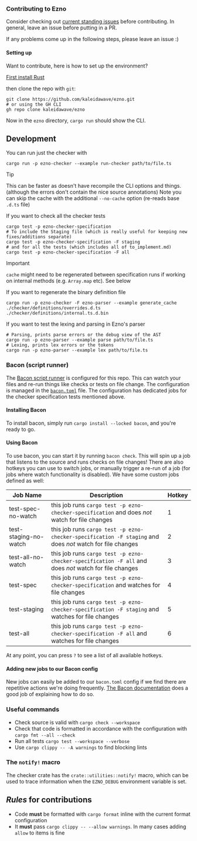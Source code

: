 ### Contributing to Ezno

Consider checking out [current standing issues](https://github.com/kaleidawave/ezno/issues) before contributing. In general, leave an issue before putting in a PR.

If any problems come up in the following steps, please leave an issue :)

#### Setting up

Want to contribute, here is how to set up the environment?

[First install Rust](https://www.rust-lang.org/tools/install)

then clone the repo with `git`:

```shell
git clone https://github.com/kaleidawave/ezno.git
# or using the GH CLI
gh repo clone kaleidawave/ezno
```

Now in the `ezno` directory, `cargo run` should show the CLI.

## Development

You can run just the checker with

```shell
cargo run -p ezno-checker --example run-checker path/to/file.ts
```

> [!TIP]
> This can be faster as doesn't have recompile the CLI options and things. (although the errors don't contain the nice source annotations)
> Note you can skip the cache with the additional `--no-cache` option (re-reads base `.d.ts` file)

If you want to check all the checker tests

```shell
cargo test -p ezno-checker-specification
# To include the Staging file (which is really useful for keeping new fixes/additions separate)
cargo test -p ezno-checker-specification -F staging
# and for all the tests (which includes all of to_implement.md)
cargo test -p ezno-checker-specification -F all
```

> [!IMPORTANT]
> `cache` might need to be regenerated between specification runs if working on internal methods (e.g. `Array.map` etc). See below

If you want to regenerate the binary definition file

```shell
cargo run -p ezno-checker -F ezno-parser --example generate_cache ./checker/definitions/overrides.d.ts ./checker/definitions/internal.ts.d.bin
```

If you want to test the lexing and parsing in Ezno's parser

```shell
# Parsing, prints parse errors or the debug view of the AST
cargo run -p ezno-parser --example parse path/to/file.ts
# Lexing, prints lex errors or the tokens
cargo run -p ezno-parser --example lex path/to/file.ts
```

### Bacon (script runner)

The [Bacon script runner](https://dystroy.org/bacon/) is configured for this repo. This can watch your files and re-run things like checks or tests on file change.
The configuration is managed in the [`bacon.toml`](./bacon.toml) file. The configuration has dedicated jobs for the checker specification tests mentioned above.

#### Installing Bacon

To install bacon, simply run `cargo install --locked bacon`, and you're ready to go.

#### Using Bacon

To use bacon, you can start it by running `bacon check`. This will spin up a job that listens to the source and runs checks on file changes!
There are also hotkeys you can use to switch jobs, or manually trigger a re-run of a job (for jobs where watch functionality is disabled).
We have some custom jobs defined as well:

| Job Name      | Description      | Hotkey    |
| ------------- | ------------- | ------------- |
| test-spec-no-watch | this job runs `cargo test -p ezno-checker-specification` and does *not* watch for file changes | 1 |
| test-staging-no-watch | this job runs `cargo test -p ezno-checker-specification -F staging` and does *not* watch for file changes | 2 |
| test-all-no-watch | this job runs `cargo test -p ezno-checker-specification -F all` and does *not* watch for file changes | 3 |
| test-spec | this job runs `cargo test -p ezno-checker-specification` and watches for file changes | 4 |
| test-staging | this job runs `cargo test -p ezno-checker-specification -F staging` and watches for file changes | 5 |
| test-all | this job runs `cargo test -p ezno-checker-specification -F all` and watches for file changes | 6 |

At any point, you can press `?` to see a list of all available hotkeys.

#### Adding new jobs to our Bacon config

New jobs can easily be added to our `bacon.toml` config if we find there are repetitive actions we're doing frequently.
[The Bacon documentation](https://dystroy.org/bacon/config/#jobs) does a good job of explaining how to do so.

### Useful commands

- Check source is valid with `cargo check --workspace`
- Check that code is formatted in accordance with the configuration with `cargo fmt --all --check`
- Run all tests `cargo test --workspace --verbose`
- Use `cargo clippy -- -A warnings` to find blocking lints

### The `notify!` macro

The checker crate has the `crate::utilities::notify!` macro, which can be used to trace information when the `EZNO_DEBUG` environment variable is set.

## *Rules* for contributions

- Code **must** be formatted with `cargo format` inline with the current format configuration
- It **must** pass `cargo clippy -- --allow warnings`. In many cases adding `allow` to items is fine

<!-- ## Oxc

If working on [oxc_type_synthesis](https://github.com/web-infra-dev/oxc/tree/main/crates/oxc_type_synthesis) **and Ezno simultaneously**. You can (git) clone [oxc](https://github.com/web-infra-dev/oxc) alongside Ezno and then use path dependencies to work on them simultaneously. -->
